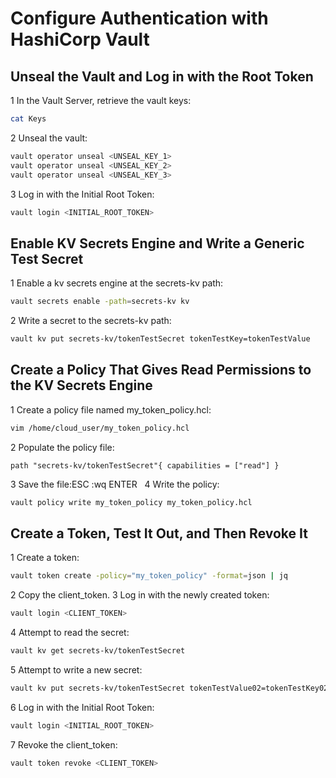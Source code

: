 # Configure Authentication with HashiCorp Vault

## Unseal the Vault and Log in with the Root Token
1	In the Vault Server, retrieve the vault keys:
 ```sh
 cat Keys
 ```
2	Unseal the vault:
 ```sh
vault operator unseal <UNSEAL_KEY_1>
vault operator unseal <UNSEAL_KEY_2>
vault operator unseal <UNSEAL_KEY_3>
```
3	Log in with the Initial Root Token:
 ```sh
vault login <INITIAL_ROOT_TOKEN>
```
## Enable KV Secrets Engine and Write a Generic Test Secret
1	Enable a kv secrets engine at the secrets-kv path: 
 ```sh
vault secrets enable -path=secrets-kv kv
```

2	Write a secret to the secrets-kv path: 
 ```sh
vault kv put secrets-kv/tokenTestSecret tokenTestKey=tokenTestValue
```

## Create a Policy That Gives Read Permissions to the KV Secrets Engine

1	Create a policy file named my_token_policy.hcl:
 ```sh
vim /home/cloud_user/my_token_policy.hcl
```
2	Populate the policy file:
```hcl
path "secrets-kv/tokenTestSecret"{ capabilities = ["read"] }
```
3	Save the file:ESC :wq ENTER  
4	Write the policy:
 ```sh
vault policy write my_token_policy my_token_policy.hcl
```
## Create a Token, Test It Out, and Then Revoke It
1	Create a token: 
 ```sh
vault token create -policy="my_token_policy" -format=json | jq
```
2	Copy the client_token.
3	Log in with the newly created token: 
 ```sh
vault login <CLIENT_TOKEN>
```
4	Attempt to read the secret: 
 ```sh
vault kv get secrets-kv/tokenTestSecret
```
5	Attempt to write a new secret: 
 ```sh
vault kv put secrets-kv/tokenTestSecret tokenTestValue02=tokenTestKey02
```
6	Log in with the Initial Root Token: 
 ```sh
vault login <INITIAL_ROOT_TOKEN>
```
7	Revoke the client_token: 
 ```sh
vault token revoke <CLIENT_TOKEN>
```
